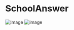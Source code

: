 # SchoolAnswer
![image](https://github.com/chenzquan/SchoolAnswer/blob/master/%E7%99%BB%E5%BD%95.gif)
![image](https://github.com/chenzquan/SchoolAnswer/blob/master/%E8%BF%90%E8%A1%8C.gif)
